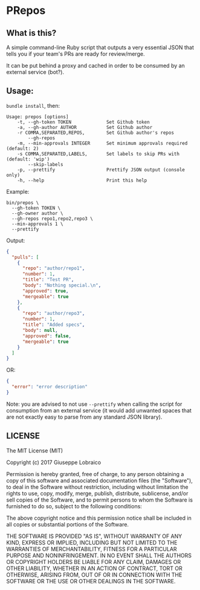 # PRepos

## What is this?

A simple command-line Ruby script that outputs a very essential JSON that tells you if your team's PRs are ready for review/merge.

It can be put behind a proxy and cached in order to be consumed by an external service (bot?).

## Usage:

`bundle install`, then:

```
Usage: prepos [options]
    -t, --gh-token TOKEN             Set Github token
    -a, --gh-author AUTHOR           Set Github author
    -r COMMA,SEPARATED,REPOS,        Set Github author's repos
        --gh-repos
    -m, --min-approvals INTEGER      Set minimum approvals required (default: 2)
    -s COMMA,SEPARATED,LABELS,       Set labels to skip PRs with (default: 'wip')
        --skip-labels
    -p, --prettify                   Prettify JSON output (console only)
    -h, --help                       Print this help
```

Example:

```
bin/prepos \
  --gh-token TOKEN \
  --gh-owner author \
  --gh-repos repo1,repo2,repo3 \
  --min-approvals 1 \
  --prettify
```

Output:

```json
{
  "pulls": [
    {
      "repo": "author/repo1",
      "number": 1,
      "title": "Test PR",
      "body": "Nothing special.\n",
      "approved": true,
      "mergeable": true
    },
    {
      "repo": "author/repo3",
      "number": 1,
      "title": "Added specs",
      "body": null,
      "approved": false,
      "mergeable": true
    }
  ]
}
```

OR:

```json
{
  "error": "error description"
}
```

Note: you are advised to not use `--prettify` when calling the script for consumption from an external service (it would add unwanted spaces that are not exactly easy to parse from any standard JSON library).

## LICENSE
The MIT License (MIT)

Copyright (c) 2017 Giuseppe Lobraico

Permission is hereby granted, free of charge, to any person obtaining a copy
of this software and associated documentation files (the "Software"), to deal
in the Software without restriction, including without limitation the rights
to use, copy, modify, merge, publish, distribute, sublicense, and/or sell
copies of the Software, and to permit persons to whom the Software is
furnished to do so, subject to the following conditions:

The above copyright notice and this permission notice shall be included in
all copies or substantial portions of the Software.

THE SOFTWARE IS PROVIDED "AS IS", WITHOUT WARRANTY OF ANY KIND, EXPRESS OR
IMPLIED, INCLUDING BUT NOT LIMITED TO THE WARRANTIES OF MERCHANTABILITY,
FITNESS FOR A PARTICULAR PURPOSE AND NONINFRINGEMENT. IN NO EVENT SHALL THE
AUTHORS OR COPYRIGHT HOLDERS BE LIABLE FOR ANY CLAIM, DAMAGES OR OTHER
LIABILITY, WHETHER IN AN ACTION OF CONTRACT, TORT OR OTHERWISE, ARISING FROM,
OUT OF OR IN CONNECTION WITH THE SOFTWARE OR THE USE OR OTHER DEALINGS IN
THE SOFTWARE.
